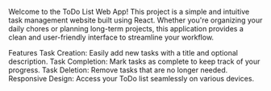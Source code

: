 Welcome to the ToDo List Web App! This project is a simple and intuitive task management website built using React. Whether you're organizing your daily chores or planning long-term projects, this application provides a clean and user-friendly interface to streamline your workflow.

Features
Task Creation: Easily add new tasks with a title and optional description.
Task Completion: Mark tasks as complete to keep track of your progress.
Task Deletion: Remove tasks that are no longer needed.
Responsive Design: Access your ToDo list seamlessly on various devices.
